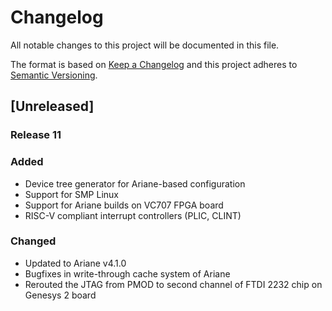 # Changelog
All notable changes to this project will be documented in this file.

The format is based on [Keep a Changelog](http://keepachangelog.com/en/1.0.0/)
and this project adheres to [Semantic Versioning](http://semver.org/spec/v2.0.0.html).

## [Unreleased]

### Release 11

### Added

- Device tree generator for Ariane-based configuration
- Support for SMP Linux
- Support for Ariane builds on VC707 FPGA board
- RISC-V compliant interrupt controllers (PLIC, CLINT)

### Changed

- Updated to Ariane v4.1.0
- Bugfixes in write-through cache system of Ariane
- Rerouted the JTAG from PMOD to second channel of FTDI 2232 chip on Genesys 2 board

